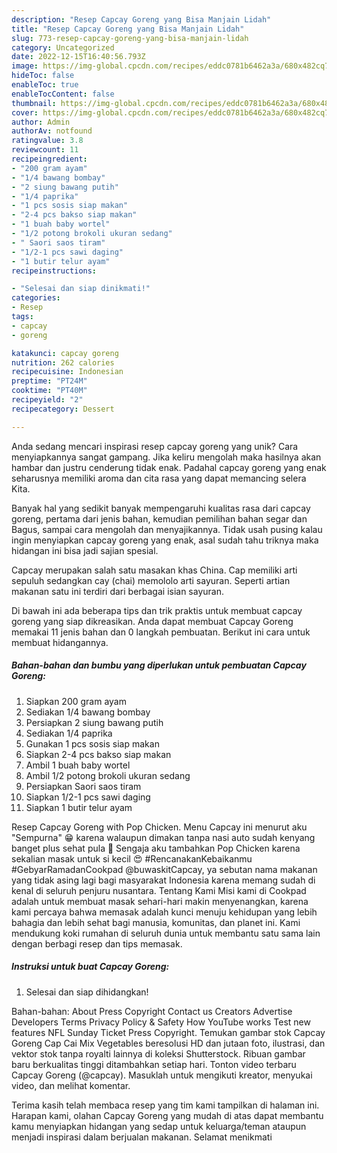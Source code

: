```yaml
---
description: "Resep Capcay Goreng yang Bisa Manjain Lidah"
title: "Resep Capcay Goreng yang Bisa Manjain Lidah"
slug: 773-resep-capcay-goreng-yang-bisa-manjain-lidah
category: Uncategorized
date: 2022-12-15T16:40:56.793Z
image: https://img-global.cpcdn.com/recipes/eddc0781b6462a3a/680x482cq70/capcay-goreng-foto-resep-utama.jpg
hideToc: false
enableToc: true
enableTocContent: false
thumbnail: https://img-global.cpcdn.com/recipes/eddc0781b6462a3a/680x482cq70/capcay-goreng-foto-resep-utama.jpg
cover: https://img-global.cpcdn.com/recipes/eddc0781b6462a3a/680x482cq70/capcay-goreng-foto-resep-utama.jpg
author: Admin
authorAv: notfound
ratingvalue: 3.8
reviewcount: 11
recipeingredient:
- "200 gram ayam"
- "1/4 bawang bombay"
- "2 siung bawang putih"
- "1/4 paprika"
- "1 pcs sosis siap makan"
- "2-4 pcs bakso siap makan"
- "1 buah baby wortel"
- "1/2 potong brokoli ukuran sedang"
- " Saori saos tiram"
- "1/2-1 pcs sawi daging"
- "1 butir telur ayam"
recipeinstructions:

- "Selesai dan siap dinikmati!"
categories:
- Resep
tags:
- capcay
- goreng

katakunci: capcay goreng 
nutrition: 262 calories
recipecuisine: Indonesian
preptime: "PT24M"
cooktime: "PT40M"
recipeyield: "2"
recipecategory: Dessert

---
```





Anda sedang mencari inspirasi resep capcay goreng yang unik? Cara menyiapkannya sangat gampang. Jika keliru mengolah maka hasilnya akan hambar dan justru cenderung tidak enak. Padahal capcay goreng yang enak seharusnya memiliki aroma dan cita rasa yang dapat memancing selera Kita.





Banyak hal yang sedikit banyak mempengaruhi kualitas rasa dari capcay goreng, pertama dari jenis bahan, kemudian pemilihan bahan segar dan Bagus, sampai cara mengolah dan menyajikannya. Tidak usah pusing kalau ingin menyiapkan capcay goreng yang enak,      asal sudah tahu triknya maka hidangan ini bisa jadi sajian spesial.














Capcay merupakan salah satu masakan khas China. Cap memiliki arti sepuluh sedangkan cay (chai) memololo arti sayuran. Seperti artian makanan satu ini terdiri dari berbagai isian sayuran.






Di bawah ini ada beberapa tips dan trik praktis untuk membuat capcay goreng yang siap dikreasikan. Anda dapat membuat Capcay Goreng memakai 11 jenis bahan dan 0 langkah pembuatan. Berikut ini cara untuk membuat hidangannya.

<!--inarticleads1-->

##### Bahan-bahan dan bumbu yang diperlukan untuk pembuatan Capcay Goreng:

1. Siapkan 200 gram ayam
1. Sediakan 1/4 bawang bombay
1. Persiapkan 2 siung bawang putih
1. Sediakan 1/4 paprika
1. Gunakan 1 pcs sosis siap makan
1. Siapkan 2-4 pcs bakso siap makan
1. Ambil 1 buah baby wortel
1. Ambil 1/2 potong brokoli ukuran sedang
1. Persiapkan  Saori saos tiram
1. Siapkan 1/2-1 pcs sawi daging
1. Siapkan 1 butir telur ayam


Resep Capcay Goreng with Pop Chicken. Menu Capcay ini menurut aku &#34;Sempurna&#34; 😁 karena walaupun dimakan tanpa nasi auto sudah kenyang banget plus sehat pula 🥰 Sengaja aku tambahkan Pop Chicken karena sekalian masak untuk si kecil 😍 #RencanakanKebaikanmu #GebyarRamadanCookpad @buwaskitCapcay, ya sebutan nama makanan yang tidak asing lagi bagi masyarakat Indonesia karena memang sudah di kenal di seluruh penjuru nusantara. Tentang Kami Misi kami di Cookpad adalah untuk membuat masak sehari-hari makin menyenangkan, karena kami percaya bahwa memasak adalah kunci menuju kehidupan yang lebih bahagia dan lebih sehat bagi manusia, komunitas, dan planet ini. Kami mendukung koki rumahan di seluruh dunia untuk membantu satu sama lain dengan berbagi resep dan tips memasak. 

<!--inarticleads2-->

##### Instruksi untuk buat Capcay Goreng:


1. Selesai dan siap dihidangkan!

Bahan-bahan: About Press Copyright Contact us Creators Advertise Developers Terms Privacy Policy &amp; Safety How YouTube works Test new features NFL Sunday Ticket Press Copyright. Temukan gambar stok Capcay Goreng Cap Cai Mix Vegetables beresolusi HD dan jutaan foto, ilustrasi, dan vektor stok tanpa royalti lainnya di koleksi Shutterstock. Ribuan gambar baru berkualitas tinggi ditambahkan setiap hari. Tonton video terbaru Capcay Goreng (@capcay). Masuklah untuk mengikuti kreator, menyukai video, dan melihat komentar. 

Terima kasih telah membaca resep yang tim kami tampilkan di halaman ini. Harapan kami, olahan Capcay Goreng yang mudah di atas dapat membantu kamu menyiapkan hidangan yang sedap untuk keluarga/teman ataupun menjadi inspirasi dalam berjualan makanan. Selamat menikmati
